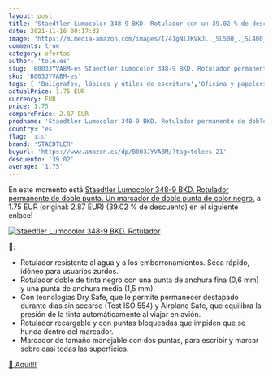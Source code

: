 ```yaml
---
layout: post
title: 'Staedtler Lumocolor 348-9 BKD. Rotulador con un 39.02 % de descuento'
date: 2021-11-16 00:17:32
image: 'https://m.media-amazon.com/images/I/41gNlJKVkJL._SL500_._SL400_.jpg'
comments: true
category: ofertas
author: 'tole.es'
slug: 'B003JYVABM-es Staedtler Lumocolor 348-9 BKD. Rotulador permanente de...'
sku: 'B003JYVABM-es'
tags: [ 'Bolígrafos, lápices y útiles de escritura','Oficina y papelería','Rotuladores permanentes','Rotuladores y subrayadores','rotulador','staedtler', ]
actualPrice: 1.75 EUR
currency: EUR
price: 1.75
comparePrice: 2.87 EUR
prodname: 'Staedtler Lumocolor 348-9 BKD. Rotulador permanente de doble punta. Un marcador de doble punta de color negro.'
country: 'es'
flag: '🇪🇸'
brand: 'STAEDTLER'
buyurl: 'https://www.amazon.es/dp/B003JYVABM/?tag=tolees-21'
descuento: '39.02'
average: '1.75'
---
```


En este momento está [Staedtler Lumocolor 348-9 BKD. Rotulador permanente de doble punta. Un marcador de doble punta de color negro.](https://www.amazon.es/dp/B003JYVABM/?tag=tolees-21) a 1.75 EUR (original: 2.87 EUR) (39.02 %  de descuento) en el siguiente enlace!

[![Staedtler Lumocolor 348-9 BKD. Rotulador](https://m.media-amazon.com/images/I/41gNlJKVkJL._SL500_._SL400_.jpg)](https://www.amazon.es/dp/B003JYVABM/?tag=tolees-21)

🔎:

- Rotulador resistente al agua y a los emborronamientos. Seca rápido, idóneo para usuarios zurdos.
- Rotulador doble de tinta negro con una punta de anchura fina (0,6 mm) y una punta de anchura media (1,5 mm).
- Con tecnologías Dry Safe, que le permite permanecer destapado durante días sin secarse (Test ISO 554) y Airplane Safe, que equilibra la presión de la tinta automáticamente al viajar en avión.
- Rotulador recargable y con puntas bloqueadas que impiden que se hunda dentro del marcador.
- Marcador de tamaño manejable con dos puntas, para escribir y marcar sobre casi todas las superficies.

[🛒 Aquí!!!](https://www.amazon.es/dp/B003JYVABM/?tag=tolees-21)
